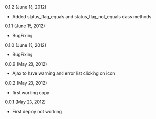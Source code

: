 0.1.2 (June 18, 2012)
- Added status_flag_equals and status_flag_not_equals class methods

0.1.1 (June 15, 2012)
- BugFixing

0.1.0 (June 15, 2012)
- BugFixing

0.0.9 (May 28, 2012)
- Ajax to have warning and error list clicking on icon

0.0.2 (May 23, 2012)
- first working copy

0.0.1 (May 23, 2012)
- First deploy not working